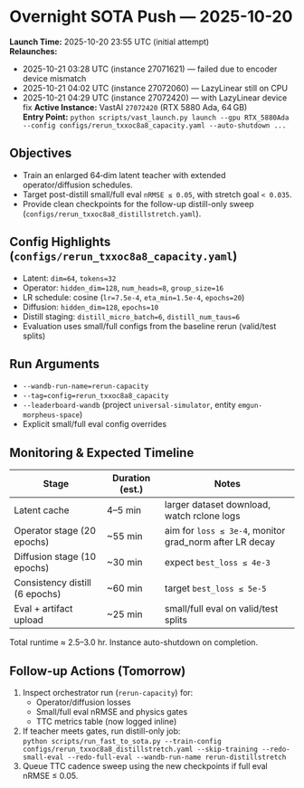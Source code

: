 # Overnight SOTA Push — 2025-10-20

**Launch Time:** 2025-10-20 23:55 UTC (initial attempt)  
**Relaunches:**
  - 2025-10-21 03:28 UTC (instance 27071621) — failed due to encoder device mismatch
  - 2025-10-21 04:02 UTC (instance 27072060) — LazyLinear still on CPU
  - 2025-10-21 04:29 UTC (instance 27072420) — with LazyLinear device fix
**Active Instance:** VastAI `27072420` (RTX 5880 Ada, 64 GB)  
**Entry Point:** `python scripts/vast_launch.py launch --gpu RTX_5880Ada --config configs/rerun_txxoc8a8_capacity.yaml --auto-shutdown ...`

## Objectives
- Train an enlarged 64‑dim latent teacher with extended operator/diffusion schedules.
- Target post-distill small/full eval `nRMSE ≤ 0.05`, with stretch goal `< 0.035`.
- Provide clean checkpoints for the follow-up distill-only sweep (`configs/rerun_txxoc8a8_distillstretch.yaml`).

## Config Highlights (`configs/rerun_txxoc8a8_capacity.yaml`)
- Latent: `dim=64`, `tokens=32`
- Operator: `hidden_dim=128`, `num_heads=8`, `group_size=16`
- LR schedule: cosine (`lr=7.5e-4`, `eta_min=1.5e-4`, `epochs=20`)
- Diffusion: `hidden_dim=128`, `epochs=10`
- Distill staging: `distill_micro_batch=6`, `distill_num_taus=6`
- Evaluation uses small/full configs from the baseline rerun (valid/test splits)

## Run Arguments
- `--wandb-run-name=rerun-capacity`
- `--tag=config=rerun_txxoc8a8_capacity`
- `--leaderboard-wandb` (project `universal-simulator`, entity `emgun-morpheus-space`)
- Explicit small/full eval config overrides

## Monitoring & Expected Timeline
| Stage | Duration (est.) | Notes |
|-------|-----------------|-------|
| Latent cache | 4–5 min | larger dataset download, watch rclone logs |
| Operator stage (20 epochs) | ~55 min | aim for `loss ≤ 3e-4`, monitor grad_norm after LR decay |
| Diffusion stage (10 epochs) | ~30 min | expect `best_loss ≤ 4e-3` |
| Consistency distill (6 epochs) | ~60 min | target `best_loss ≤ 5e-5` |
| Eval + artifact upload | ~25 min | small/full eval on valid/test splits |

Total runtime ≈ 2.5–3.0 hr. Instance auto-shutdown on completion.

## Follow-up Actions (Tomorrow)
1. Inspect orchestrator run (`rerun-capacity`) for:
   - Operator/diffusion losses
   - Small/full eval nRMSE and physics gates
   - TTC metrics table (now logged inline)
2. If teacher meets gates, run distill-only job:  
   `python scripts/run_fast_to_sota.py --train-config configs/rerun_txxoc8a8_distillstretch.yaml --skip-training --redo-small-eval --redo-full-eval --wandb-run-name rerun-distillstretch`
3. Queue TTC cadence sweep using the new checkpoints if full eval nRMSE ≤ 0.05.
